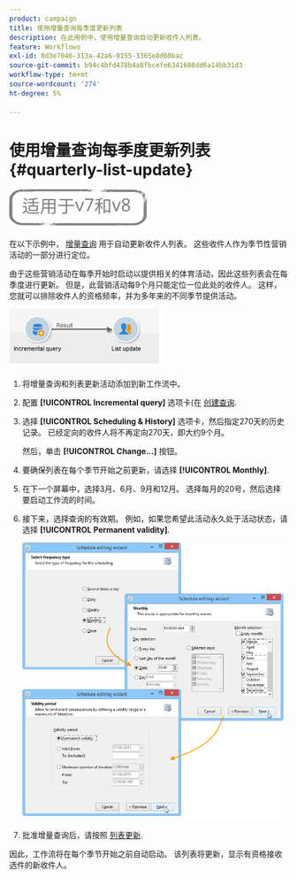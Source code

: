 ```yaml
---
product: campaign
title: 使用增量查询每季度更新列表
description: 在此用例中，使用增量查询自动更新收件人列表。
feature: Workflows
exl-id: 0d3e7046-313a-42a6-9155-3365e8d60bac
source-git-commit: b94c4bfd478b4a8fbcefe6341608dd6a14bb31d3
workflow-type: tm+mt
source-wordcount: '274'
ht-degree: 5%

---
```


# 使用增量查询每季度更新列表 {#quarterly-list-update}

![](../../assets/common.svg)

在以下示例中， [增量查询](incremental-query.md) 用于自动更新收件人列表。 这些收件人作为季节性营销活动的一部分进行定位。

由于这些营销活动在每季开始时启动以提供相关的体育活动，因此这些列表会在每季度进行更新。 但是，此营销活动每9个月只能定位一位此处的收件人。 这样，您就可以排除收件人的资格频率，并为多年来的不同季节提供活动。

![](assets/incremental_query_example.png)

1. 将增量查询和列表更新活动添加到新工作流中。
1. 配置 **[!UICONTROL Incremental query]** 选项卡(在 [创建查询](query.md#creating-a-query).
1. 选择 **[!UICONTROL Scheduling & History]** 选项卡，然后指定270天的历史记录。 已经定向的收件人将不再定向270天，即大约9个月。

   然后，单击 **[!UICONTROL Change...]** 按钮。

1. 要确保列表在每个季节开始之前更新，请选择 **[!UICONTROL Monthly]**.
1. 在下一个屏幕中，选择3月、6月、9月和12月。 选择每月的20号，然后选择要启动工作流的时间。
1. 接下来，选择查询的有效期。 例如，如果您希望此活动永久处于活动状态，请选择 **[!UICONTROL Permanent validity]**.

   ![](assets/incremental_query_example_2.png)

1. 批准增量查询后，请按照 [列表更新](list-update.md).

因此，工作流将在每个季节开始之前自动启动。 该列表将更新，显示有资格接收选件的新收件人。
